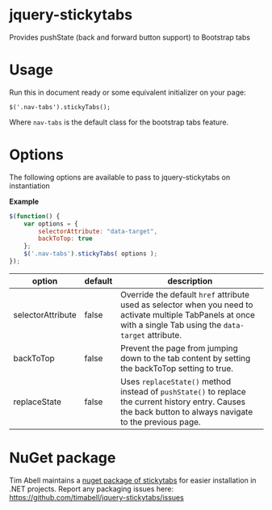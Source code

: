 jquery-stickytabs
=================

Provides pushState (back and forward button support) to Bootstrap tabs


Usage
=====

Run this in document ready or some equivalent initializer on your page:

    $('.nav-tabs').stickyTabs();

Where `nav-tabs` is the default class for the bootstrap tabs feature.

Options
=======

The following options are available to pass to jquery-stickytabs on instantiation

**Example**

````javascript
$(function() {
	var options = { 
		selectorAttribute: "data-target",
		backToTop: true
	};
	$('.nav-tabs').stickyTabs( options );
});
````

|option|default|description|
|------|-------|-----------|
| selectorAttribute | false | Override the default `href` attribute used as selector when you need to activate multiple TabPanels at once with a single Tab using the `data-target` attribute. |
| backToTop | false | Prevent the page from jumping down to the tab content by setting the backToTop setting to true. |
| replaceState | false | Uses `replaceState()` method instead of `pushState()` to replace the current history entry. Causes the back button to always navigate to the previous page. |

NuGet package
=============

Tim Abell maintains a [nuget package of stickytabs](https://www.nuget.org/packages/jquery.stickytabs/) for easier installation in .NET projects. Report any packaging issues here: https://github.com/timabell/jquery-stickytabs/issues
